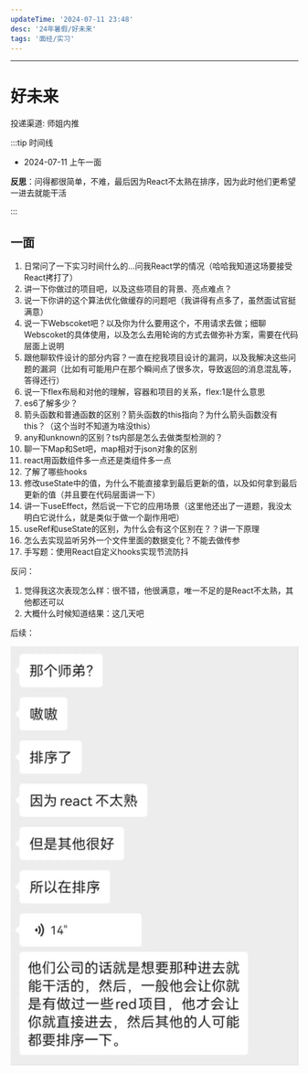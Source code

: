 ```yaml
---
updateTime: '2024-07-11 23:48'
desc: '24年暑假/好未来'
tags: '面经/实习'
---
```


---

# 好未来

投递渠道: <HText type='info'> 师姐内推 </HText>

:::tip 时间线

- 2024-07-11 上午一面

**反思**：问得都很简单，不难，最后因为React不太熟在排序，因为此时他们更希望一进去就能干活

:::

## 一面

1. 日常问了一下实习时间什么的...问我React学的情况（哈哈我知道这场要接受React拷打了）
2. 讲一下你做过的项目吧，以及这些项目的背景、亮点难点？
3. 说一下你讲的这个算法优化做缓存的问题吧（我讲得有点多了，虽然面试官挺满意）
4. 说一下Webscoket吧？以及你为什么要用这个，不用请求去做；细聊Webscoket的具体使用，以及怎么去用轮询的方式去做弥补方案，需要在代码层面上说明
5. 跟他聊软件设计的部分内容？一直在挖我项目设计的漏洞，以及我解决这些问题的漏洞（比如有可能用户在那个瞬间点了很多次，导致返回的消息混乱等，答得还行）
6. 说一下flex布局和对他的理解，容器和项目的关系，flex:1是什么意思
7. es6了解多少？
8. 箭头函数和普通函数的区别？箭头函数的this指向？为什么箭头函数没有this？（这个当时不知道为啥没this）
9. any和unknown的区别？ts内部是怎么去做类型检测的？
10. 聊一下Map和Set吧，map相对于json对象的区别
11. react⽤函数组件多⼀点还是类组件多⼀点
12. 了解了哪些hooks
13. 修改useState中的值，为什么不能直接拿到最后更新的值，以及如何拿到最后更新的值（并且要在代码层面讲一下）
14. 讲一下useEffect，然后说一下它的应用场景（这里他还出了一道题，我没太明白它说什么，就是类似于做一个副作用吧）
15. useRef和useState的区别，为什么会有这个区别在？？讲一下原理
16. 怎么去实现监听另外一个文件里面的数据变化？不能去做传参
17. ⼿写题：使⽤React⾃定义hooks实现节流防抖

反问：

1. 觉得我这次表现怎么样：很不错，他很满意，唯一不足的是React不太熟，其他都还可以
2. 大概什么时候知道结果：这几天吧

后续：

![好未来](./img/好未来.jpg)
